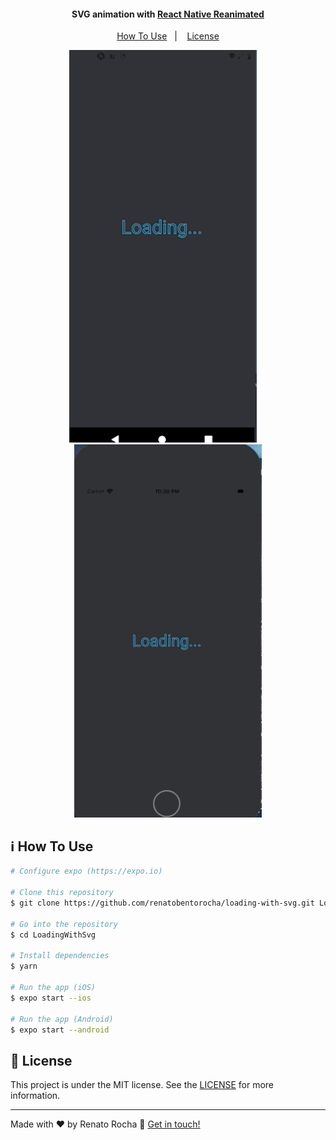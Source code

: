 <h4 align="center">
  SVG animation with <a href="https://github.com/software-mansion/react-native-reanimated">React Native Reanimated</a>
</h4>

<p align="center">
  <a href="#information_source-how-to-use">How To Use</a>&nbsp;&nbsp;&nbsp;|&nbsp;&nbsp;&nbsp;
  <a href="#memo-license">License</a>
</p>

<p align="center">
  <img alt="" title="" src="loading-android.gif" width="300px" />
  &nbsp;&nbsp;&nbsp;
  <img alt="" title="" src="loading-ios.gif" width="300px" />
</p>



## :information_source: How To Use

```bash
# Configure expo (https://expo.io)

# Clone this repository
$ git clone https://github.com/renatobentorocha/loading-with-svg.git LoadingWithSvg

# Go into the repository
$ cd LoadingWithSvg

# Install dependencies
$ yarn

# Run the app (iOS)
$ expo start --ios

# Run the app (Android)
$ expo start --android
```

## :memo: License
This project is under the MIT license. See the [LICENSE](LICENSE) for more information.

---

Made with ♥ by Renato Rocha :wave: [Get in touch!](https://www.linkedin.com/in/renato-rocha-62146a74/)
